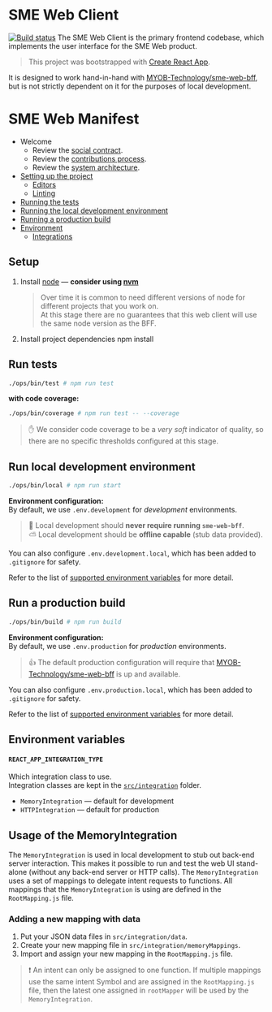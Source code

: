 # SME Web Client

[![Build status](https://badge.buildkite.com/b96b134e5543ff90ffa9200467c65f8bed6b155c056b23f103.svg?theme=00AA65,CE2554,2B74DF,8241AA,fff,fff)](https://buildkite.com/myob/sme-web)
The SME Web Client is the primary frontend codebase, which implements the user interface for the SME Web product.

> This project was bootstrapped with [Create React App].

It is designed to work hand-in-hand with [MYOB-Technology/sme-web-bff], but is not strictly dependent on it for the purposes of local development.

SME Web Manifest
=================

  * Welcome
    * Review the [social contract].
    * Review the [contributions process].
    * Review the [system architecture].
  * [Setting up the project](#setup)
    * [Editors]
    * [Linting]
  * [Running the tests](#run-tests)
  * [Running the local development environment](#run-local-development-environment)
  * [Running a production build](#run-a-production-build)
  * [Environment](#run-a-production-build)
    * [Integrations](#usage-of-the-memoryintegration)


## Setup

1.  Install [node] — **consider using [nvm]**

    > Over time it is common to need different versions of node for different projects that you work on. <br/>
    > At this stage there are no guarantees that this web client will use the same node version as the BFF.

2.  Install project dependencies
        npm install

## Run tests

```sh
./ops/bin/test # npm run test
```

**with code coverage:**

```sh
./ops/bin/coverage # npm run test -- --coverage
```

> :hand: We consider code coverage to be a _very soft_ indicator of quality, so there are no specific thresholds configured at this stage.

## Run local development environment

```sh
./ops/bin/local # npm run start
```

**Environment configuration:**<br/>
  By default, we use `.env.development` for _development_ environments.<br/>

> :thought_balloon: Local development should **never require running `sme-web-bff`**.<br/>
> :partly_sunny: Local development should be **offline capable** (stub data provided).

  You can also configure `.env.development.local`, which has been added to `.gitignore` for safety.<br/>

  Refer to the list of [supported environment variables](#environment-variables) for more detail.

## Run a production build

```sh
./ops/bin/build # npm run build
```

**Environment configuration:**<br/>
  By default, we use `.env.production` for _production_ environments.

> :thumbsup: The default production configuration will require that [MYOB-Technology/sme-web-bff] is up and available.

  You can also configure `.env.production.local`, which has been added to `.gitignore` for safety.

  Refer to the list of [supported environment variables](#environment-variables) for more detail.

## Environment variables

#### `REACT_APP_INTEGRATION_TYPE`

  Which integration class to use.<br/>
  Integration classes are kept in the [`src/integration`](src/integration) folder.

-   `MemoryIntegration` — default for development
-   `HTTPIntegration` — default for production

## Usage of the MemoryIntegration

The `MemoryIntegration` is used in local development to stub out back-end server interaction. This makes it possible to run and test the web UI stand-alone (without any back-end server or HTTP calls). The `MemoryIntegration` uses a set of mappings to delegate intent requests to functions. All mappings that the `MemoryIntegration` is using are defined in the `RootMapping.js` file.

### Adding a new mapping with data

1.  Put your JSON data files in `src/integration/data`.
2.  Create your new mapping file in `src/integration/memoryMappings`.
3.  Import and assign your new mapping in the `RootMapping.js` file.

> ❗️ An intent can only be assigned to one function. If multiple mappings use the same intent Symbol and are assigned in the `RootMapping.js` file, then the latest one assigned in `rootMapper` will be used by the `MemoryIntegration`.


[social contract]: (https://myobconfluence.atlassian.net/wiki/spaces/SA/pages/800688620/Web+Stream+Social+Contract)
[contributions process]: (CONTRIBUTING.md)
[system architecture]: (https://myobconfluence.atlassian.net/wiki/spaces/SA/pages/815661633/Working+on+SME-web)
[Editors]: (https://github.com/MYOB-Technology/sme-web/blob/master/docs/linting-and-styles.yaml#code-editorshttps://github.com/MYOB-Technology/sme-web/blob/master/docs/linting-and-styles.yaml#code-editors)
[Linting]: (https://github.com/MYOB-Technology/sme-web/blob/master/docs/linting-and-styles.yaml#linting)
[create react app]: https://github.com/facebookincubator/create-react-app
[node]: https://nodejs.org/en/
[nvm]: https://github.com/creationix/nvm
[myob-technology/sme-web-bff]: https://github.com/MYOB-Technology/sme-web-bff

